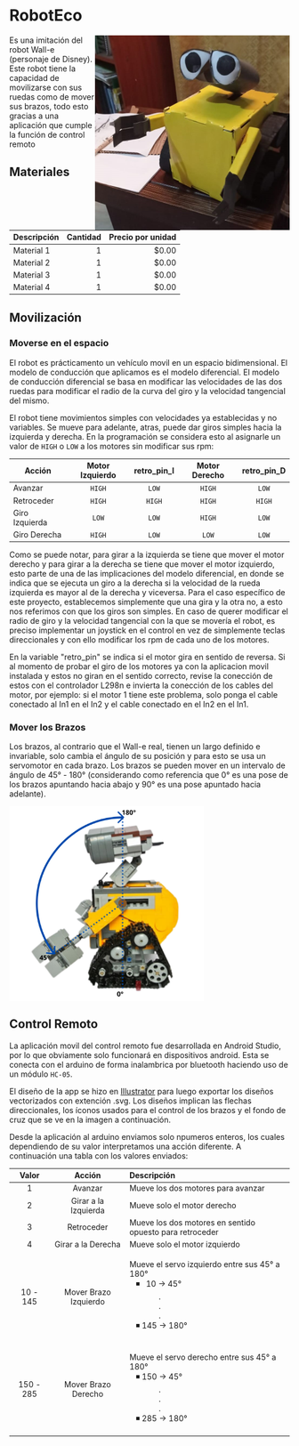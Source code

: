 # RobotEco
<a href="url"><img src="Images/robot.jpeg" align="right" alt="Robot" height="350" width="350" ></a>

Es una imitación del robot Wall-e (personaje de Disney).
Este robot tiene la capacidad de movilizarse con sus ruedas como de mover sus brazos, todo esto gracias a una aplicación que cumple la función de control remoto

## Materiales
| Descripción | Cantidad | Precio por unidad |
| --- | ---: | ---: |
| Material 1 | 1 | $0.00 |
| Material 2 | 1 | $0.00 |
| Material 3 | 1 | $0.00 |
| Material 4 | 1 | $0.00 |

## Movilización
### Moverse en el espacio
El robot es prácticamento un vehículo movil en un espacio bidimensional. El modelo de conducción que aplicamos es el modelo diferencial.
El modelo de conducción diferencial se basa en modificar las velocidades de las dos ruedas para modificar el radio de la curva del giro y la velocidad tangencial del mismo.

El robot tiene movimientos simples con velocidades ya establecidas y no variables. Se mueve para adelante, atras, puede dar giros simples hacia la izquierda y derecha.
En la programación se considera esto al asignarle un valor de `HIGH` o `LOW` a los motores sin modificar sus rpm:

| Acción | Motor Izquierdo | retro_pin_I | Motor Derecho | retro_pin_D |
| --- | :---: | :---: | :---: | :---: |
| Avanzar | `HIGH` | `LOW` | `HIGH` | `LOW` |
| Retroceder | `HIGH` | `HIGH` | `HIGH` | `HIGH` |
| Giro Izquierda | `LOW` | `LOW` | `HIGH` | `LOW` |
| Giro Derecha | `HIGH`  | `LOW` | `LOW` | `LOW` |

Como se puede notar, para girar a la izquierda se tiene que mover el motor derecho y para girar a la derecha se tiene que mover el motor izquierdo, esto parte de una de las implicaciones del modelo diferencial, en donde se indica que se ejecuta un giro a la derecha si la velocidad de la rueda izquierda es mayor al de la derecha y viceversa. Para el caso específico de este proyecto, establecemos simplemente que una gira y la otra no, a esto nos referimos con que los giros son simples. En caso de querer modificar el radio de giro y la velocidad tangencial con la que se movería el robot, es preciso implementar un joystick en el control en vez de simplemente teclas direccionales y con ello modificar los rpm de cada uno de los motores.

En la variable "retro_pin" se indica si el motor gira en sentido de reversa. Si al momento de probar el giro de los motores ya con la aplicacion movil instalada y estos no giran en el sentido correcto, revise la conección de estos con el controlador L298n e invierta la conección de los cables del motor, por ejemplo: si el motor 1 tiene este problema, solo ponga el cable conectado al In1 en el In2 y el cable conectado en el In2 en el In1.


### Mover los Brazos
Los brazos, al contrario que el Wall-e real, tienen un largo definido e invariable, solo cambia el ángulo de su posición y para esto se usa un servomotor en cada brazo. Los brazos se pueden mover en un intervalo de ángulo de 45° - 180° (considerando como referencia que 0° es una pose de los brazos apuntando hacia abajo y 90° es una pose apuntado hacia adelante).

<a href="url"><img src="Images/angule_range_arms.svg" align="center" alt="rango de angulos" height="350" width="350" ></a>

## Control Remoto
La aplicación movil del control remoto fue desarrollada en Android Studio, por lo que obviamente solo funcionará en dispositivos android. Esta se conecta con el arduino de forma inalambrica por bluetooth haciendo uso de un módulo `HC-05`.

El diseño de la app se hizo en [Illustrator](Illustrator/controles.ai) para luego exportar los diseños vectorizados con extención .svg. Los diseños implican las flechas direccionales, los íconos usados para el control de los brazos y el fondo de cruz que se ve en la imagen a continuación.

Desde la aplicación al arduino enviamos solo npumeros enteros, los cuales dependiendo de su valor interpretamos una acción diferente. A continuación una tabla con los valores enviados:

| Valor | Acción | Descripción |
| :---: | :---: | :--- |
| 1 | Avanzar | Mueve los dos motores  para avanzar |
| 2 | Girar a la Izquierda | Mueve solo el motor derecho |
| 3 | Retroceder | Mueve los dos motores en sentido opuesto para retroceder |
| 4 | Girar a la Derecha | Mueve solo el motor izquierdo |
| 10 - 145 | Mover Brazo Izquierdo | <p>Mueve el servo izquierdo entre sus 45° a 180° <br> &nbsp;&nbsp; ◾ &nbsp;&nbsp;10 -> 45° <br> &nbsp;&nbsp;&nbsp;&nbsp;&nbsp;&nbsp;&nbsp;&nbsp;&nbsp;&nbsp;&nbsp;&nbsp;&nbsp;&nbsp;.<br/> &nbsp;&nbsp;&nbsp;&nbsp;&nbsp;&nbsp;&nbsp;&nbsp;&nbsp;&nbsp;&nbsp;&nbsp;&nbsp;&nbsp;.<br/> &nbsp;&nbsp;&nbsp;&nbsp;&nbsp;&nbsp;&nbsp;&nbsp;&nbsp;&nbsp;&nbsp;&nbsp;&nbsp;&nbsp;.<br/> &nbsp;&nbsp; ◾ 145 -> 180°<p/> |
| 150 - 285 | Mover Brazo Derecho | <p>Mueve el servo derecho entre sus 45° a 180° <br> &nbsp;&nbsp; ◾ 150 -> 45° <br> &nbsp;&nbsp;&nbsp;&nbsp;&nbsp;&nbsp;&nbsp;&nbsp;&nbsp;&nbsp;&nbsp;&nbsp;&nbsp;&nbsp;.<br/> &nbsp;&nbsp;&nbsp;&nbsp;&nbsp;&nbsp;&nbsp;&nbsp;&nbsp;&nbsp;&nbsp;&nbsp;&nbsp;&nbsp;.<br/> &nbsp;&nbsp;&nbsp;&nbsp;&nbsp;&nbsp;&nbsp;&nbsp;&nbsp;&nbsp;&nbsp;&nbsp;&nbsp;&nbsp;.<br/> &nbsp;&nbsp; ◾ 285 -> 180°<p/> |




